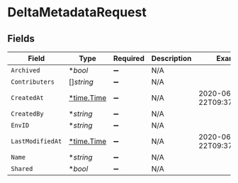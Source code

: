 # DeltaMetadataRequest


## Fields

| Field                                      | Type                                       | Required                                   | Description                                | Example                                    |
| ------------------------------------------ | ------------------------------------------ | ------------------------------------------ | ------------------------------------------ | ------------------------------------------ |
| `Archived`                                 | **bool*                                    | :heavy_minus_sign:                         | N/A                                        |                                            |
| `Contributers`                             | []*string*                                 | :heavy_minus_sign:                         | N/A                                        |                                            |
| `CreatedAt`                                | [*time.Time](https://pkg.go.dev/time#Time) | :heavy_minus_sign:                         | N/A                                        | 2020-06-22T09:37:23.523Z                   |
| `CreatedBy`                                | **string*                                  | :heavy_minus_sign:                         | N/A                                        |                                            |
| `EnvID`                                    | **string*                                  | :heavy_minus_sign:                         | N/A                                        |                                            |
| `LastModifiedAt`                           | [*time.Time](https://pkg.go.dev/time#Time) | :heavy_minus_sign:                         | N/A                                        | 2020-06-22T09:37:23.523Z                   |
| `Name`                                     | **string*                                  | :heavy_minus_sign:                         | N/A                                        |                                            |
| `Shared`                                   | **bool*                                    | :heavy_minus_sign:                         | N/A                                        |                                            |